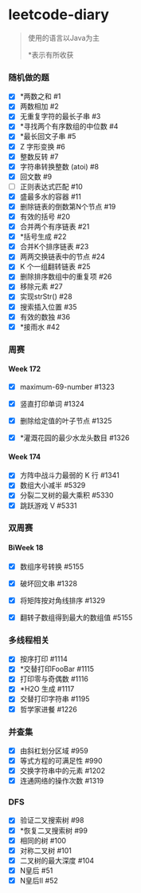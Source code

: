 # leetcode-diary

> 使用的语言以Java为主
>
> *表示有所收获

### 随机做的题

- [x] *两数之和 #1
- [x] 两数相加 #2
- [x] 无重复字符的最长子串 #3    
- [x] *寻找两个有序数组的中位数 #4
- [x] *最长回文子串 #5
- [x] Z 字形变换 #6
- [x] 整数反转 #7
- [x] 字符串转换整数 (atoi) #8   
- [x] 回文数 #9 
- [ ] 正则表达式匹配 #10     
- [x] 盛最多水的容器 #11
- [x] 删除链表的倒数第N个节点 #19
- [x] 有效的括号 #20
- [x] 合并两个有序链表 #21
- [x] *括号生成 #22
- [x] 合并K个排序链表 #23
- [x] 两两交换链表中的节点 #24
- [x] K 个一组翻转链表 #25
- [x] 删除排序数组中的重复项 #26
- [x] 移除元素 #27
- [x] 实现strStr() #28
- [x] 搜索插入位置 #35
- [x] 有效的数独 #36
- [x] *接雨水 #42

### 周赛
#### Week 172

- [x] maximum-69-number #1323
- [x] 竖直打印单词 #1324
- [x] 删除给定值的叶子节点 #1325    
- [x] *灌溉花园的最少水龙头数目 #1326


#### Week 174

- [x] 方阵中战斗力最弱的 K 行 #1341
- [x] 数组大小减半 #5329
- [x] 分裂二叉树的最大乘积 #5330    
- [x] 跳跃游戏 V #5331

### 双周赛
#### BiWeek 18

- [x] 数组序号转换 #5155
- [x] 破坏回文串 #1328
- [x] 将矩阵按对角线排序 #1329
- [x] 翻转子数组得到最大的数组值 #5155


### 多线程相关
- [x] 按序打印 #1114
- [x] *交替打印FooBar #1115 
- [x] 打印零与奇偶数 #1116
- [x] *H2O 生成 #1117  
- [x] 交替打印字符串 #1195
- [x] 哲学家进餐 #1226

### 并查集
- [x] 由斜杠划分区域 #959	
- [x] 等式方程的可满足性 #990	
- [x] 交换字符串中的元素 #1202	
- [x] 连通网络的操作次数 #1319	

### DFS
- [x] 验证二叉搜索树 #98
- [x] *恢复二叉搜索树 #99
- [x] 相同的树 #100
- [x] 对称二叉树 #101
- [x] 二叉树的最大深度 #104
- [x] N皇后 #51
- [x] N皇后II #52
